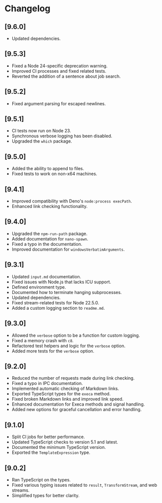# Changelog

## [9.6.0]
- Updated dependencies.

## [9.5.3]
- Fixed a Node 24-specific deprecation warning.
- Improved CI processes and fixed related tests.
- Reverted the addition of a sentence about job search.

## [9.5.2]
- Fixed argument parsing for escaped newlines.

## [9.5.1]
- CI tests now run on Node 23.
- Synchronous verbose logging has been disabled.
- Upgraded the `which` package.

## [9.5.0]
- Added the ability to append to files.
- Fixed tests to work on non-x64 machines.

## [9.4.1]
- Improved compatibility with Deno's `node:process execPath`.
- Enhanced link checking functionality.

## [9.4.0]
- Upgraded the `npm-run-path` package.
- Added documentation for `nano-spawn`.
- Fixed a typo in the documentation.
- Improved documentation for `windowsVerbatimArguments`.

## [9.3.1]
- Updated `input.md` documentation.
- Fixed issues with Node.js that lacks ICU support.
- Defined environment type.
- Documented how to terminate hanging subprocesses.
- Updated dependencies.
- Fixed stream-related tests for Node 22.5.0.
- Added a custom logging section to `readme.md`.

## [9.3.0]
- Allowed the `verbose` option to be a function for custom logging.
- Fixed a memory crash with `c8`.
- Refactored test helpers and logic for the `verbose` option.
- Added more tests for the `verbose` option.

## [9.2.0]
- Reduced the number of requests made during link checking.
- Fixed a typo in IPC documentation.
- Implemented automatic checking of Markdown links.
- Exported TypeScript types for the `execa` method.
- Fixed broken Markdown links and improved link speed.
- Enhanced documentation for Execa methods and signal handling.
- Added new options for graceful cancellation and error handling.

## [9.1.0]
- Split CI jobs for better performance.
- Updated TypeScript checks to version 5.1 and latest.
- Documented the minimum TypeScript version.
- Exported the `TemplateExpression` type.

## [9.0.2]
- Ran TypeScript on the types.
- Fixed various typing issues related to `result`, `TransformStream`, and web streams.
- Simplified types for better clarity.
